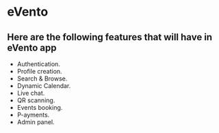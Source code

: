 # eVento

## Here are the following features that will have in eVento app

- Authentication.
- Profile creation.
- Search & Browse.
- Dynamic Calendar.
- Live chat.
- QR scanning.
- Events booking.
- P-ayments.
- Admin panel.
